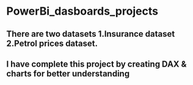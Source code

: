 # PowerBi_dasboards_projects

## There are two datasets 1.Insurance dataset 2.Petrol prices dataset.
## I have complete this project by creating DAX & charts for better understanding 
